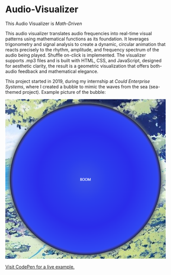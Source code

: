 # Audio-Visualizer
This Audio Visualizer is *Math-Driven*

This audio visualizer translates audio frequencies into real-time visual patterns using mathematical functions as its foundation. 
It leverages trigonometry and signal analysis to create a dynamic, circular animation that reacts precisely to the rhythm, amplitude, and frequency spectrum of the audio being played. Shuffle on-click is implemented. 
The visualizer supports .mp3 files and is built with HTML, CSS, and JavaScript, designed for aesthetic clarity, the result is a geometric visualization that offers both- audio feedback and mathematical elegance.

This project started in 2019, during my internship at *Could Enterprise Systems*, where I created a bubble to mimic the waves from the sea (sea-themed project). 
Example picture of the bubble: 

![Preview](bubble.png)

[Visit CodePen for a live example.](https://codepen.io/Edijs-Gailis/pen/gbbVrbw)
